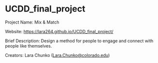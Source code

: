 # UCDD_final_project

Project Name: Mix &  Match

Website: https://lara264.github.io/UCDD_final_project/ 

Brief Description:
    Design a method for people to engage and connect with people like themselves. 

Creators: Lara Chunko (Lara.Chunko@colorado.edu)

